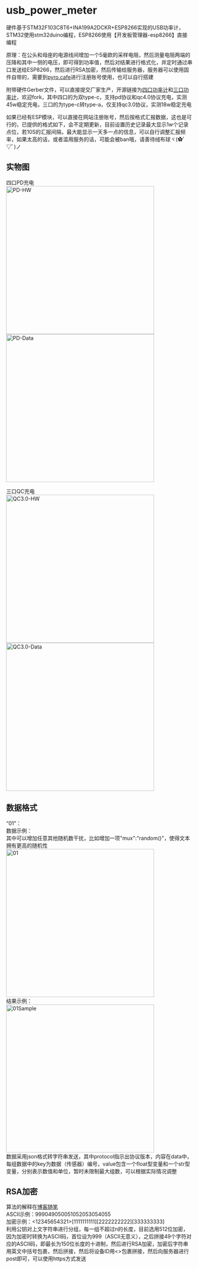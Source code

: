# usb_power_meter

硬件基于STM32F103C8T6+INA199A2DCKR+ESP8266实现的USB功率计，STM32使用stm32duino编程，ESP8266使用【开发板管理器-esp8266】直接编程

原理：在公头和母座的电源线间增加一个5毫欧的采样电阻，然后测量电阻两端的压降和其中一侧的电压，即可得到功率值，然后对结果进行格式化，并定时通过串口发送给ESP8266，然后进行RSA加密，然后传输给服务器，服务器可以使用固件自带的，需要到[pyro.cafe](https://pyro.cafe)进行注册账号使用，也可以自行搭建

附带硬件Gerber文件，可以直接提交厂家生产，开源链接为[四口功率计](https://lceda.cn/Pyrokine/USBgong-shuai-ji)和[三口功率计](https://lceda.cn/Pyrokine/USB-gong-lv-ji-3-kou)，欢迎fork，其中四口的为双type-c，支持pd协议和qc4.0协议充电，实测45w稳定充电，三口的为type-c转type-a，仅支持qc3.0协议，实测18w稳定充电

如果已经有ESP模块，可以直接在网站注册账号，然后按格式汇报数据，这也是可行的，已提供的格式如下，会不定期更新，目前设置历史记录最大显示1w个记录点位，若10S的汇报间隔，最大能显示一天多一点的信息，可以自行调整汇报频率，如果太高的话，或者滥用服务的话，可能会被ban哦，请善待绒布球ヾ(✿ﾟ▽ﾟ)ノ

## 实物图  

四口PD充电  
<img src="https://github.com/Pyrokine/usb_power_meter/blob/master/FIRMWARE/ProtocolExample/PD-HW.jpg" width="400" alt="PD-HW">  
<img src="https://github.com/Pyrokine/usb_power_meter/blob/master/FIRMWARE/ProtocolExample/PD-Data.png" width="400" alt="PD-Data">  

三口QC充电  
<img src="https://github.com/Pyrokine/usb_power_meter/blob/master/FIRMWARE/ProtocolExample/QC3.0-HW.png" width="400" alt="QC3.0-HW">  
<img src="https://github.com/Pyrokine/usb_power_meter/blob/master/FIRMWARE/ProtocolExample/QC3.0-Data.png" width="400" alt="QC3.0-Data">  


## 数据格式

“01”：  
数据示例：  
其中可以增加任意其他随机数干扰，比如增加一项"mux":"random()"，使得文本拥有更高的随机性
<img src="https://github.com/Pyrokine/usb_power_meter/blob/master/FIRMWARE/ProtocolExample/01.png" width="400" alt="01">  
结果示例：  
<img src="https://github.com/Pyrokine/usb_power_meter/blob/master/FIRMWARE/ProtocolExample/01Sample.png" width="400" alt="01Sample">  
数据采用json格式转字符串发送，其中protocol指示出协议版本，内容在data中，每组数据中的key为数据（传感器）编号，value包含一个float型变量和一个str型变量，分别表示数值和单位，暂时未限制最大组数，可以根据实际情况调整


## RSA加密
算法的解释在[博客随笔](https://www.cnblogs.com/Pyrokine/p/13072526.html)  
ASCII示例：999049050051052053054055  
加密示例：<12345654321>[1111111111][2222222222][333333333]  
利用公钥对上文字符串进行分组，每一组不超过n的长度，目前选用512位加密，因为加密时转换为ASCII码，首位设为999（ASCII无意义），之后拼接49个字符对应的ASCII码，即最长为150位长度的十进制，然后进行RSA加密，加密后字符串用英文中括号包裹，然后拼接，然后将设备ID用<>包裹拼接，然后向服务器进行post即可，可以使用https方式发送
